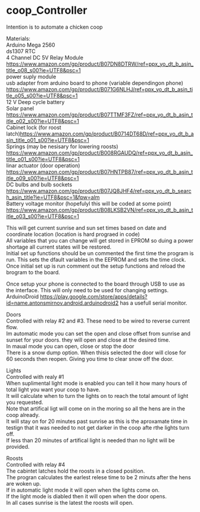 # coop_Controller

Intention is to automate a chicken coop  

Materials:  
Arduino Mega 2560  
ds1307 RTC  
4 Channel DC 5V Relay Module https://www.amazon.com/gp/product/B07DN8DTRW/ref=ppx_yo_dt_b_asin_title_o08_s00?ie=UTF8&psc=1  
power suply module  
usb adapter from arduino board to phone (variable dependingon phone) https://www.amazon.com/gp/product/B071G6NLHJ/ref=ppx_yo_dt_b_asin_title_o05_s00?ie=UTF8&psc=1  
12 V Deep cycle battery  
Solar panel https://www.amazon.com/gp/product/B07TTMF3FZ/ref=ppx_yo_dt_b_asin_title_o02_s00?ie=UTF8&psc=1  
Cabinet lock (for roost latch)https://www.amazon.com/gp/product/B0714DT68D/ref=ppx_yo_dt_b_asin_title_o01_s00?ie=UTF8&psc=1  
Springs (may be nesisary for lowering roosts) https://www.amazon.com/gp/product/B008RGAUDQ/ref=ppx_yo_dt_b_asin_title_o01_s00?ie=UTF8&psc=1  
linar actuator (door operation) https://www.amazon.com/gp/product/B07HNTPB87/ref=ppx_yo_dt_b_asin_title_o09_s00?ie=UTF8&psc=1  
DC bulbs and bulb sockets https://www.amazon.com/gp/product/B07JQ8JHF4/ref=ppx_yo_dt_b_search_asin_title?ie=UTF8&psc=1&fpw=alm  
Battery voltage monitor (hopefulyl this will be coded at some point) https://www.amazon.com/gp/product/B08LKSB2VN/ref=ppx_yo_dt_b_asin_title_o03_s00?ie=UTF8&psc=1  
  
  
This will get current sunrise and sun set times based on date and coordinate location (location is hard prograed in code)  
All variables that you can change will get stored in EPROM so duing a power shortage all current states will be restored.   
Initial set up functions should be un commented the first time the program is run. This sets the dfault variables in the EEPROM and sets the time clock.  
Once initial set up is run comment out the setup functions and reload the brogram to the board.   
  
Once setup your phone is connected to the board through USB to use as the interface. This will only need to be used for changing settings.  
ArduinoDroid https://play.google.com/store/apps/details?id=name.antonsmirnov.android.arduinodroid2 has a usefull serial monitor.  
  
Doors  
Controlled with relay #2 and #3. These need to be wired to reverse current flow.  
Im automatic mode you can set the open and close offset from sunrise and sunset for your doors. they will open and close at the desired time.  
In maual mode you can open, close or stop the door  
There is a snow dump option. When thisis selected the door will close for 60 seconds then reopen. Giving you time to clear snow off the door.  
  
Lights  
Controlled with realy #1  
When suplimental light mode is enabled you can tell it how many hours of total light you want your coop to have.  
It will calculate when to turn the lights on to reach the total amount of light you requested.  
Note that artifical ligt will come on in the moring so all the hens are in the coop already.  
It will stay on for 20 minutes past sunrise as this is the aproxamate time in testign that it was needed to not get darker in the coop afte rthe lights turn off.  
If less than 20 minutes of artifical light is needed than no light will be provided.  

Roosts  
Controlled with relay #4  
The cabintet latches hold the roosts in a closed position.  
The progran calculates the earlest relese time to be 2 minuts after the hens are woken up.  
If in automatic light mode it will open when the lights come on.  
If the light mode is diabled then it will open when the door opens.  
In all cases sunrise is the latest the roosts will open.  


